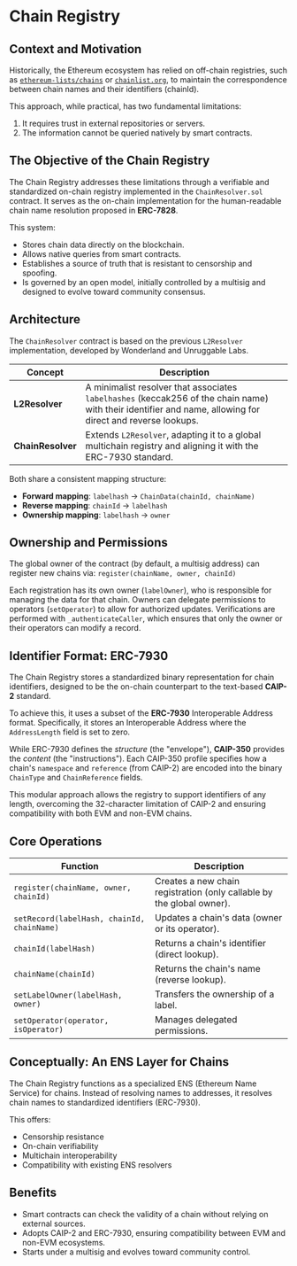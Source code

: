 # Chain Registry

## Context and Motivation

Historically, the Ethereum ecosystem has relied on off-chain registries, such as [`ethereum-lists/chains`](https://github.com/ethereum-lists/chains) or [`chainlist.org`](https://chainlist.org), to maintain the correspondence between chain names and their identifiers (chainId).

This approach, while practical, has two fundamental limitations:
1.  It requires trust in external repositories or servers.
2.  The information cannot be queried natively by smart contracts.

## The Objective of the Chain Registry

The Chain Registry addresses these limitations through a verifiable and standardized on-chain registry implemented in the `ChainResolver.sol` contract. It serves as the on-chain implementation for the human-readable chain name resolution proposed in **ERC-7828**.

This system:
-   Stores chain data directly on the blockchain.
-   Allows native queries from smart contracts.
-   Establishes a source of truth that is resistant to censorship and spoofing.
-   Is governed by an open model, initially controlled by a multisig and designed to evolve toward community consensus.

## Architecture

The `ChainResolver` contract is based on the previous `L2Resolver` implementation, developed by Wonderland and Unruggable Labs.

| Concept         | Description                                                                                                                              |
| --------------- | ---------------------------------------------------------------------------------------------------------------------------------------- |
| **L2Resolver**  | A minimalist resolver that associates `labelhashes` (keccak256 of the chain name) with their identifier and name, allowing for direct and reverse lookups. |
| **ChainResolver** | Extends `L2Resolver`, adapting it to a global multichain registry and aligning it with the ERC-7930 standard.                               |

Both share a consistent mapping structure:
-   **Forward mapping**: `labelhash` → `ChainData(chainId, chainName)`
-   **Reverse mapping**: `chainId` → `labelhash`
-   **Ownership mapping**: `labelhash` → `owner`

## Ownership and Permissions

The global owner of the contract (by default, a multisig address) can register new chains via:
`register(chainName, owner, chainId)`

Each registration has its own owner (`labelOwner`), who is responsible for managing the data for that chain. Owners can delegate permissions to operators (`setOperator`) to allow for authorized updates. Verifications are performed with `_authenticateCaller`, which ensures that only the owner or their operators can modify a record.

## Identifier Format: ERC-7930

The Chain Registry stores a standardized binary representation for chain identifiers, designed to be the on-chain counterpart to the text-based **CAIP-2** standard.

To achieve this, it uses a subset of the **ERC-7930** Interoperable Address format. Specifically, it stores an Interoperable Address where the `AddressLength` field is set to zero.

While ERC-7930 defines the *structure* (the "envelope"), **CAIP-350** provides the *content* (the "instructions"). Each CAIP-350 profile specifies how a chain's `namespace` and `reference` (from CAIP-2) are encoded into the binary `ChainType` and `ChainReference` fields.

This modular approach allows the registry to support identifiers of any length, overcoming the 32-character limitation of CAIP-2 and ensuring compatibility with both EVM and non-EVM chains.

## Core Operations

| Function                             | Description                                            |
| ------------------------------------ | ------------------------------------------------------ |
| `register(chainName, owner, chainId)` | Creates a new chain registration (only callable by the global owner). |
| `setRecord(labelHash, chainId, chainName)` | Updates a chain's data (owner or its operator).       |
| `chainId(labelHash)`                 | Returns a chain's identifier (direct lookup).          |
| `chainName(chainId)`                 | Returns the chain's name (reverse lookup).             |
| `setLabelOwner(labelHash, owner)`    | Transfers the ownership of a label.                    |
| `setOperator(operator, isOperator)`  | Manages delegated permissions.                         |

## Conceptually: An ENS Layer for Chains

The Chain Registry functions as a specialized ENS (Ethereum Name Service) for chains. Instead of resolving names to addresses, it resolves chain names to standardized identifiers (ERC-7930).

This offers:
-   Censorship resistance
-   On-chain verifiability
-   Multichain interoperability
-   Compatibility with existing ENS resolvers

## Benefits

-   Smart contracts can check the validity of a chain without relying on external sources.
-   Adopts CAIP-2 and ERC-7930, ensuring compatibility between EVM and non-EVM ecosystems.
-   Starts under a multisig and evolves toward community control.


